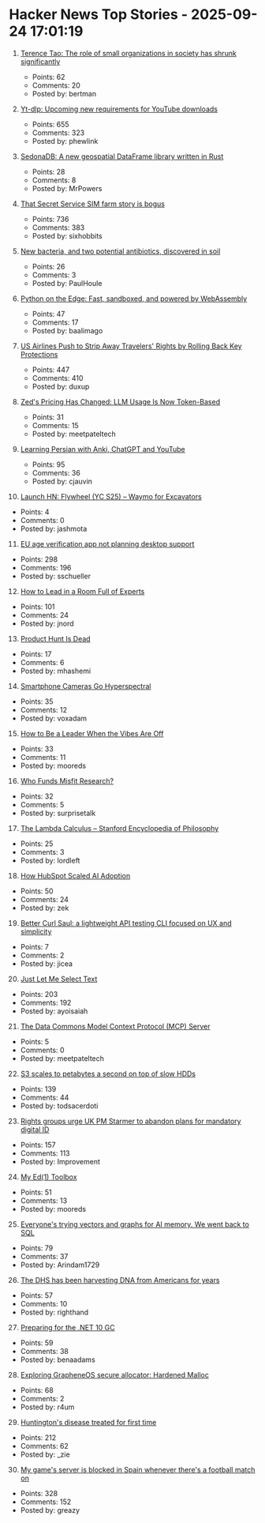# Hacker News Top Stories - 2025-09-24 17:01:19

1. [Terence Tao: The role of small organizations in society has shrunk significantly](https://mathstodon.xyz/@tao/115259943398316677)
   - Points: 62
   - Comments: 20
   - Posted by: bertman

2. [Yt-dlp: Upcoming new requirements for YouTube downloads](https://github.com/yt-dlp/yt-dlp/issues/14404)
   - Points: 655
   - Comments: 323
   - Posted by: phewlink

3. [SedonaDB: A new geospatial DataFrame library written in Rust](https://sedona.apache.org/latest/blog/2025/09/24/introducing-sedonadb-a-single-node-analytical-database-engine-with-geospatial-as-a-first-class-citizen/)
   - Points: 28
   - Comments: 8
   - Posted by: MrPowers

4. [That Secret Service SIM farm story is bogus](https://cybersect.substack.com/p/that-secret-service-sim-farm-story)
   - Points: 736
   - Comments: 383
   - Posted by: sixhobbits

5. [New bacteria, and two potential antibiotics, discovered in soil](https://www.rockefeller.edu/news/38239-hundreds-of-new-bacteria-and-two-potential-antibiotics-found-in-soil/)
   - Points: 26
   - Comments: 3
   - Posted by: PaulHoule

6. [Python on the Edge: Fast, sandboxed, and powered by WebAssembly](https://wasmer.io/posts/python-on-the-edge-powered-by-webassembly)
   - Points: 47
   - Comments: 17
   - Posted by: baalimago

7. [US Airlines Push to Strip Away Travelers' Rights by Rolling Back Key Protections](https://www.travelandtourworld.com/news/article/american-joins-delta-southwest-united-and-other-us-airlines-push-to-strip-away-travelers-rights-and-add-more-fees-by-rolling-back-key-protections-in-new-deregulation-move/)
   - Points: 447
   - Comments: 410
   - Posted by: duxup

8. [Zed's Pricing Has Changed: LLM Usage Is Now Token-Based](https://zed.dev/blog/pricing-change-llm-usage-is-now-token-based)
   - Points: 31
   - Comments: 15
   - Posted by: meetpateltech

9. [Learning Persian with Anki, ChatGPT and YouTube](https://cjauvin.github.io/posts/learning-persian/)
   - Points: 95
   - Comments: 36
   - Posted by: cjauvin

10. [Launch HN: Flywheel (YC S25) – Waymo for Excavators](undefined)
   - Points: 4
   - Comments: 0
   - Posted by: jashmota

11. [EU age verification app not planning desktop support](https://github.com/eu-digital-identity-wallet/av-doc-technical-specification/issues/22)
   - Points: 298
   - Comments: 196
   - Posted by: sschueller

12. [How to Lead in a Room Full of Experts](https://idiallo.com/blog/how-to-lead-in-a-room-full-of-experts)
   - Points: 101
   - Comments: 24
   - Posted by: jnord

13. [Product Hunt Is Dead](https://sedimental.org/product_hunt_is_dead.html)
   - Points: 17
   - Comments: 6
   - Posted by: mhashemi

14. [Smartphone Cameras Go Hyperspectral](https://spectrum.ieee.org/hyperspectral-imaging)
   - Points: 35
   - Comments: 12
   - Posted by: voxadam

15. [How to Be a Leader When the Vibes Are Off](https://chaoticgood.management/how-to-be-a-leader-when-the-vibes-are-off/)
   - Points: 33
   - Comments: 11
   - Posted by: mooreds

16. [Who Funds Misfit Research?](https://blog.spec.tech/p/who-funds-misfit-research)
   - Points: 32
   - Comments: 5
   - Posted by: surprisetalk

17. [The Lambda Calculus – Stanford Encyclopedia of Philosophy](https://plato.stanford.edu/entries/lambda-calculus/)
   - Points: 25
   - Comments: 3
   - Posted by: lordleft

18. [How HubSpot Scaled AI Adoption](https://product.hubspot.com/blog/context-is-key-how-hubspot-scaled-ai-adoption)
   - Points: 50
   - Comments: 24
   - Posted by: zek

19. [Better Curl Saul: a lightweight API testing CLI focused on UX and simplicity](https://github.com/DeprecatedLuar/better-curl-saul)
   - Points: 7
   - Comments: 2
   - Posted by: jicea

20. [Just Let Me Select Text](https://aartaka.me/select-text.html)
   - Points: 203
   - Comments: 192
   - Posted by: ayoisaiah

21. [The Data Commons Model Context Protocol (MCP) Server](https://developers.googleblog.com/en/datacommonsmcp/)
   - Points: 5
   - Comments: 0
   - Posted by: meetpateltech

22. [S3 scales to petabytes a second on top of slow HDDs](https://bigdata.2minutestreaming.com/p/how-aws-s3-scales-with-tens-of-millions-of-hard-drives)
   - Points: 139
   - Comments: 44
   - Posted by: todsacerdoti

23. [Rights groups urge UK PM Starmer to abandon plans for mandatory digital ID](https://bigbrotherwatch.org.uk/press-releases/rights-groups-urge-starmer-to-abandon-plans-for-mandatory-digital-id/)
   - Points: 157
   - Comments: 113
   - Posted by: Improvement

24. [My Ed(1) Toolbox](https://aartaka.me/my-ed.html)
   - Points: 51
   - Comments: 13
   - Posted by: mooreds

25. [Everyone's trying vectors and graphs for AI memory. We went back to SQL](undefined)
   - Points: 79
   - Comments: 37
   - Posted by: Arindam1729

26. [The DHS has been harvesting DNA from Americans for years](https://www.wired.com/story/dhs-has-been-collecting-us-citizens-dna-for-years/)
   - Points: 57
   - Comments: 10
   - Posted by: righthand

27. [Preparing for the .NET 10 GC](https://maoni0.medium.com/preparing-for-the-net-10-gc-88718b261ef2)
   - Points: 59
   - Comments: 38
   - Posted by: benaadams

28. [Exploring GrapheneOS secure allocator: Hardened Malloc](https://www.synacktiv.com/en/publications/exploring-grapheneos-secure-allocator-hardened-malloc)
   - Points: 68
   - Comments: 2
   - Posted by: r4um

29. [Huntington's disease treated for first time](https://www.bbc.com/news/articles/cevz13xkxpro)
   - Points: 212
   - Comments: 62
   - Posted by: _zie

30. [My game's server is blocked in Spain whenever there's a football match on](https://old.reddit.com/r/gamedev/comments/1np6kyn/my_games_server_is_blocked_in_spain_whenever/)
   - Points: 328
   - Comments: 152
   - Posted by: greazy

